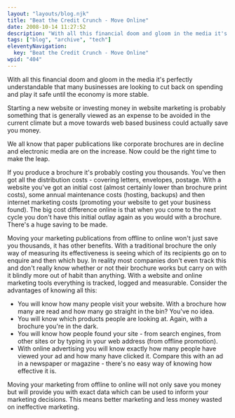 ```yaml
---
layout: "layouts/blog.njk"
title: "Beat the Credit Crunch - Move Online"
date: 2008-10-14 11:27:52
description: "With all this financial doom and gloom in the media it's perfectly understandable that many businesses are looking to cut back on spending and play it safe until the economy is more stable"
tags: ["blog", "archive", "tech"]
eleventyNavigation:
  key: "Beat the Credit Crunch - Move Online"
wpid: "404"
---
```


With all this financial doom and gloom in the media it's perfectly understandable that many businesses are looking to cut back on spending and play it safe until the economy is more stable.

Starting a new website or investing money in website marketing is probably something that is generally viewed as an expense to be avoided in the current climate but a move towards web based business could actually save you money.

We all know that paper publications like corporate brochures are in decline and electronic media are on the increase. Now could be the right time to make the leap.

If you produce a brochure it's probably costing you thousands. You've then got all the distribution costs - covering letters, envelopes, postage. With a website you've got an initial cost (almost certainly lower than brochure print costs), some annual maintenance costs (hosting, backups) and then internet marketing costs (promoting your website to get your business found). The big cost difference online is that when you come to the next cycle you don't have this initial outlay again as you would with a brochure. There's a huge saving to be made.

Moving your marketing publications from offline to online won't just save you thousands, it has other benefits. With a traditional brochure the only way of measuring its effectiveness is seeing which of its recipients go on to enquire and then which buy. In reality most companies don't even track this and don't really know whether or not their brochure works but carry on with it blindly more out of habit than anything. With a website and online marketing tools everything is tracked, logged and measurable. Consider the advantages of knowing all this:

<ul>
	<li>You will know how many people visit your website. With a brochure how many are read and how many go straight in the bin? You've no idea.</li>
	<li>You will know which products people are looking at. Again, with a brochure you're in the dark.</li>
	<li>You will know how people found your site - from search engines, from other sites or by typing in your web address (from offline promotion).</li>
	<li>With online advertising you will know exactly how many people have viewed your ad and how many have clicked it. Compare this with an ad in a newspaper or magazine - there's no easy way of knowing how effective it is.</li>
</ul>
Moving your marketing from offline to online will not only save you money but will provide you with exact data which can be used to inform your marketing decisions. This means better marketing and less money wasted on ineffective marketing.

